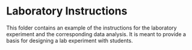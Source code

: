 # Laboratory Instructions

This folder contains an example of the instructions for the laboratory experiment and the corresponding data analysis. It is meant to provide a basis for designing a lab experiment with students.
